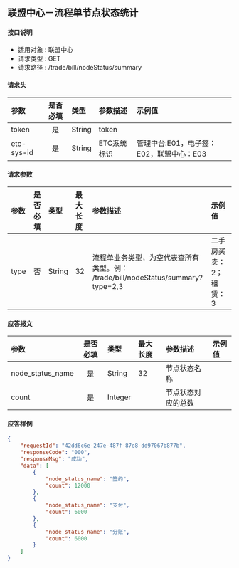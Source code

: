 ## 联盟中心－流程单节点状态统计

#### 接口说明
* 适用对象 : 联盟中心
* 请求类型 : GET
* 请求路径 : /trade/bill/nodeStatus/summary

#### 请求头
| 参数           | 是否必填 | 类型   | 参数描述    | 示例值                    |
| :------------- | :------: | :----- | :---------- | :------------------------ |
| token |    是    | String | token       |                           |
| etc-sys-id     |    是    | String | ETC系统标识 | 管理中台:E01，电子签：E02，联盟中心：E03 |

#### 请求参数
| 参数 | 是否必填 | 类型 | 最大长度 | 参数描述 | 示例值 |
|:----|:-------:|:-----|:-------|:--------|:------|
| type | 否 | String | 32 | 流程单业务类型，为空代表查所有类型。例：<br>/trade/bill/nodeStatus/summary?type=2,3 | 二手房买卖：2；租赁：3 |

#### 应答报文
| 参数 | 是否必填 | 类型 | 最大长度 | 参数描述 | 示例值 |
|:----|:-------:|:----|:--------|:--------|:------|
| node_status_name | 是 | String | 32 | 节点状态名称 |  |
| count | 是 | Integer |  | 节点状态对应的总数 |  |

#### 应答样例
```json
{
    "requestId": "42dd6c6e-247e-487f-87e8-dd97067b877b",
    "responseCode": "000",
    "responseMsg": "成功",
    "data": [
        {
            "node_status_name": "签约",
            "count": 12000
        },
        {
            "node_status_name": "支付",
            "count": 6000
        },
        {
            "node_status_name": "分账",
            "count": 6000
        }
    ]
}
```
